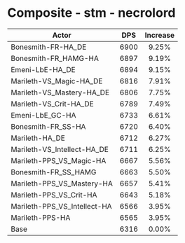 # Composite - stm - necrolord
| Actor | DPS | Increase |
|---|:---:|:---:|
|Bonesmith-FR-HA_DE|6900|9.25%|
|Bonesmith-FR_HAMG-HA|6897|9.19%|
|Emeni-LbE-HA_DE|6894|9.15%|
|Marileth-VS_Magic-HA_DE|6816|7.91%|
|Marileth-VS_Mastery-HA_DE|6806|7.75%|
|Marileth-VS_Crit-HA_DE|6789|7.49%|
|Emeni-LbE_GC-HA|6733|6.61%|
|Bonesmith-FR_SS-HA|6720|6.40%|
|Marileth-HA_DE|6712|6.27%|
|Marileth-VS_Intellect-HA_DE|6711|6.25%|
|Marileth-PPS_VS_Magic-HA|6667|5.56%|
|Bonesmith-FR_SS_HAMG|6663|5.50%|
|Marileth-PPS_VS_Mastery-HA|6657|5.41%|
|Marileth-PPS_VS_Crit-HA|6643|5.18%|
|Marileth-PPS_VS_Intellect-HA|6566|3.95%|
|Marileth-PPS-HA|6565|3.95%|
|Base|6316|0.00%|
